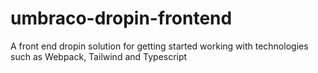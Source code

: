 # umbraco-dropin-frontend
A front end dropin solution for getting started working with technologies such as Webpack, Tailwind and Typescript
